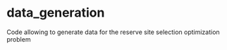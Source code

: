 # data_generation
Code allowing to generate data for the reserve site selection optimization problem 
